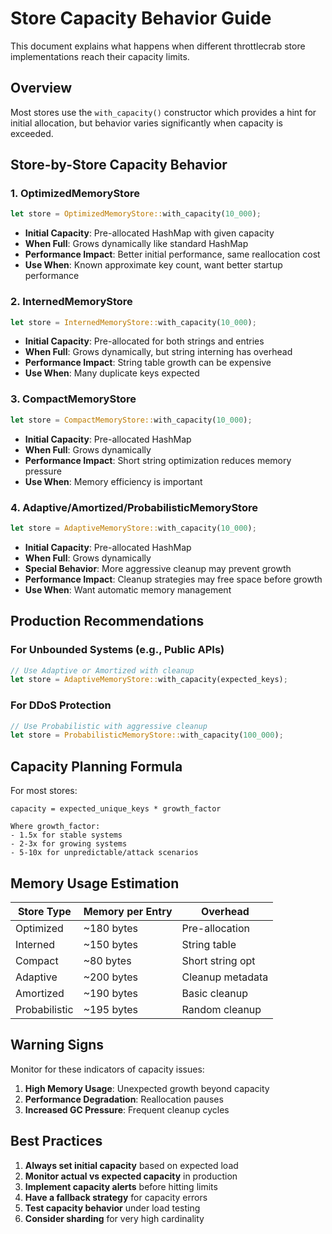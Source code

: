# Store Capacity Behavior Guide

This document explains what happens when different throttlecrab store implementations reach their capacity limits.

## Overview

Most stores use the `with_capacity()` constructor which provides a hint for initial allocation, but behavior varies significantly when capacity is exceeded.

## Store-by-Store Capacity Behavior

### 1. **OptimizedMemoryStore**
```rust
let store = OptimizedMemoryStore::with_capacity(10_000);
```
- **Initial Capacity**: Pre-allocated HashMap with given capacity
- **When Full**: Grows dynamically like standard HashMap
- **Performance Impact**: Better initial performance, same reallocation cost
- **Use When**: Known approximate key count, want better startup performance

### 2. **InternedMemoryStore**
```rust
let store = InternedMemoryStore::with_capacity(10_000);
```
- **Initial Capacity**: Pre-allocated for both strings and entries
- **When Full**: Grows dynamically, but string interning has overhead
- **Performance Impact**: String table growth can be expensive
- **Use When**: Many duplicate keys expected

### 3. **CompactMemoryStore**
```rust
let store = CompactMemoryStore::with_capacity(10_000);
```
- **Initial Capacity**: Pre-allocated HashMap
- **When Full**: Grows dynamically
- **Performance Impact**: Short string optimization reduces memory pressure
- **Use When**: Memory efficiency is important

### 4. **Adaptive/Amortized/ProbabilisticMemoryStore**
```rust
let store = AdaptiveMemoryStore::with_capacity(10_000);
```
- **Initial Capacity**: Pre-allocated HashMap
- **When Full**: Grows dynamically
- **Special Behavior**: More aggressive cleanup may prevent growth
- **Performance Impact**: Cleanup strategies may free space before growth
- **Use When**: Want automatic memory management

## Production Recommendations

### For Unbounded Systems (e.g., Public APIs)
```rust
// Use Adaptive or Amortized with cleanup
let store = AdaptiveMemoryStore::with_capacity(expected_keys);
```

### For DDoS Protection
```rust
// Use Probabilistic with aggressive cleanup
let store = ProbabilisticMemoryStore::with_capacity(100_000);
```

## Capacity Planning Formula

For most stores:
```
capacity = expected_unique_keys * growth_factor

Where growth_factor:
- 1.5x for stable systems
- 2-3x for growing systems  
- 5-10x for unpredictable/attack scenarios
```

## Memory Usage Estimation

| Store Type | Memory per Entry | Overhead |
|------------|-----------------|----------|
| Optimized | ~180 bytes | Pre-allocation |
| Interned | ~150 bytes | String table |
| Compact | ~80 bytes | Short string opt |
| Adaptive | ~200 bytes | Cleanup metadata |
| Amortized | ~190 bytes | Basic cleanup |
| Probabilistic | ~195 bytes | Random cleanup |

## Warning Signs

Monitor for these indicators of capacity issues:

1. **High Memory Usage**: Unexpected growth beyond capacity
2. **Performance Degradation**: Reallocation pauses
3. **Increased GC Pressure**: Frequent cleanup cycles

## Best Practices

1. **Always set initial capacity** based on expected load
2. **Monitor actual vs expected capacity** in production
3. **Implement capacity alerts** before hitting limits
4. **Have a fallback strategy** for capacity errors
5. **Test capacity behavior** under load testing
6. **Consider sharding** for very high cardinality